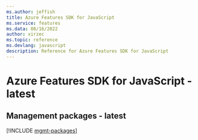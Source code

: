 ```yaml
---
ms.author: jeffish
title: Azure Features SDK for JavaScript
ms.service: features
ms.data: 08/16/2022
author: xirzec
ms.topic: reference
ms.devlang: javascript
description: Reference for Azure Features SDK for JavaScript
---
```

# Azure Features SDK for JavaScript - latest

## Management packages - latest
[!INCLUDE [mgmt-packages](features-mgmt-index.md)]
